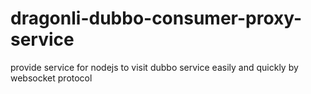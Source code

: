 # dragonli-dubbo-consumer-proxy-service
provide service for nodejs to visit dubbo service easily and quickly by websocket protocol
